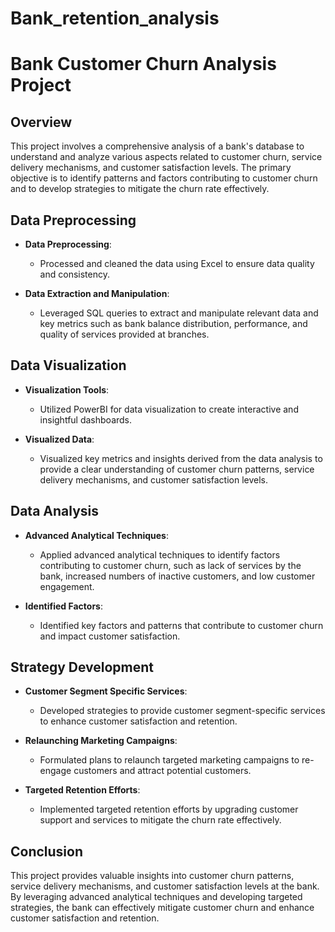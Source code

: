 # Bank_retention_analysis
# Bank Customer Churn Analysis Project

## Overview

This project involves a comprehensive analysis of a bank's database to understand and analyze various aspects related to customer churn, service delivery mechanisms, and customer satisfaction levels. The primary objective is to identify patterns and factors contributing to customer churn and to develop strategies to mitigate the churn rate effectively.

## Data Preprocessing


  
- **Data Preprocessing**:
  - Processed and cleaned the data using Excel to ensure data quality and consistency.
  
- **Data Extraction and Manipulation**:
  - Leveraged SQL queries to extract and manipulate relevant data and key metrics such as bank balance distribution, performance, and quality of services provided at branches.

## Data Visualization

- **Visualization Tools**:
  - Utilized PowerBI for data visualization to create interactive and insightful dashboards.
  
- **Visualized Data**:
  - Visualized key metrics and insights derived from the data analysis to provide a clear understanding of customer churn patterns, service delivery mechanisms, and customer satisfaction levels.

## Data Analysis

- **Advanced Analytical Techniques**:
  - Applied advanced analytical techniques to identify factors contributing to customer churn, such as lack of services by the bank, increased numbers of inactive customers, and low customer engagement.
  
- **Identified Factors**:
  - Identified key factors and patterns that contribute to customer churn and impact customer satisfaction.

## Strategy Development

- **Customer Segment Specific Services**:
  - Developed strategies to provide customer segment-specific services to enhance customer satisfaction and retention.
  
- **Relaunching Marketing Campaigns**:
  - Formulated plans to relaunch targeted marketing campaigns to re-engage customers and attract potential customers.
  
- **Targeted Retention Efforts**:
  - Implemented targeted retention efforts by upgrading customer support and services to mitigate the churn rate effectively.

## Conclusion

This project provides valuable insights into customer churn patterns, service delivery mechanisms, and customer satisfaction levels at the bank. By leveraging advanced analytical techniques and developing targeted strategies, the bank can effectively mitigate customer churn and enhance customer satisfaction and retention.
